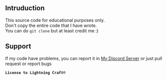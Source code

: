 ## Intruduction 
This source code for educational purposes only.  
Don't copy the entire code that I have wrote.  
You can do `git clone` but at least credit me :)

## Support
If my code have problems, you can report it in [My Discord Server](http://discord.gg/ndEftjM) or just pull request or report bugs


**`License to Lightning Craft©`**